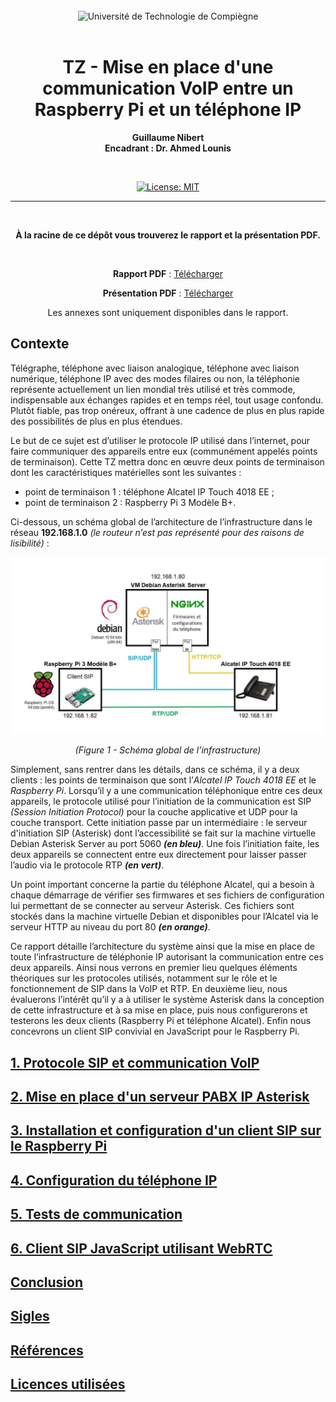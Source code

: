 <div align="center">
<br>
<img src="https://www.utc.fr/wp-content/uploads/sites/28/2019/05/SU-UTC18-70.svg" alt="Université de Technologie de Compiègne" width="400">
<br>
<br>

# TZ - Mise en place d'une communication VoIP entre un Raspberry Pi et un téléphone IP


**Guillaume Nibert  
Encadrant : Dr. Ahmed Lounis**

<br />

[![License: MIT](https://img.shields.io/badge/License-MIT-yellow.svg)](LICENSE)

---

<br />

**À la racine de ce dépôt vous trouverez le rapport et la présentation PDF.**

<br />

**Rapport PDF** : <a href="TZ%20-%20Guillaume%20Nibert%20-%20Rapport%20-%20Mise%20en%20place%20d'une%20communication%20entre%20un%20Raspberry%20Pi%20et%20un%20t%C3%A9l%C3%A9phone%20IP.pdf" download target="_blank">Télécharger</a>

**Présentation PDF** : <a href="TZ%20-%20Guillaume%20Nibert%20-%20Pr%C3%A9sentation%20-%20Mise%20en%20place%20d'une%20communication%20entre%20un%20Raspberry%20Pi%20et%20un%20t%C3%A9l%C3%A9phone%20IP.pdf" download target="_blank">Télécharger</a>

Les annexes sont uniquement disponibles dans le rapport.

</div>

## Contexte

Télégraphe, téléphone avec liaison analogique, téléphone avec liaison numérique, téléphone IP avec des modes filaires ou non, la téléphonie représente actuellement un lien mondial très utilisé et très commode, indispensable aux échanges rapides et en temps réel, tout usage confondu. Plutôt fiable, pas trop onéreux, offrant à une cadence de plus en plus rapide des possibilités de plus en plus étendues.

Le but de ce sujet est d’utiliser le protocole IP utilisé dans l’internet, pour faire communiquer des appareils entre eux (communément appelés points de terminaison). Cette TZ mettra donc en œuvre deux points de terminaison dont les caractéristiques matérielles sont les suivantes :
 - point de terminaison 1 : téléphone Alcatel IP Touch 4018 EE ;
 - point de terminaison 2 : Raspberry Pi 3 Modèle B+.

Ci-dessous, un schéma global de l’architecture de l’infrastructure dans le réseau **192.168.1.0** *(le routeur n’est pas représenté pour des raisons de lisibilité)* :

<div align="center">
<img src="figures/figure01_schema_global.png" alt="Figure 01 - Schéma global de l'infrastructure">

*(Figure 1 - Schéma global de l’infrastructure)*

</div>

Simplement, sans rentrer dans les détails, dans ce schéma, il y a deux clients : les points de terminaison que sont l’*Alcatel IP Touch 4018 EE* et le *Raspberry Pi*. Lorsqu’il y a une communication téléphonique entre ces deux appareils, le protocole utilisé pour l’initiation de la communication est SIP *(Session Initiation Protocol)* pour la couche applicative et UDP pour la couche transport. Cette initiation passe par un intermédiaire : le serveur d'initiation SIP (Asterisk) dont l’accessibilité se fait sur la machine virtuelle Debian Asterisk Server au port 5060 ***(en bleu)***. Une fois l’initiation faite, les deux appareils se connectent entre eux directement pour laisser passer l’audio via le protocole RTP ***(en vert)***.

Un point important concerne la partie du téléphone Alcatel, qui a besoin à chaque démarrage de vérifier ses firmwares et ses fichiers de configuration lui permettant de se connecter au serveur Asterisk. Ces fichiers sont stockés dans la machine virtuelle Debian et disponibles pour l’Alcatel via le serveur HTTP au niveau du port 80 ***(en orange)***.

Ce rapport détaille l’architecture du système ainsi que la mise en place de toute l’infrastructure de téléphonie IP autorisant la communication entre ces deux appareils. Ainsi nous verrons en premier lieu quelques éléments théoriques sur les protocoles utilisés, notamment sur le rôle et le fonctionnement de SIP dans la VoIP et RTP. En deuxième lieu, nous évaluerons l’intérêt qu’il y a à utiliser le système Asterisk dans la conception de cette infrastructure et à sa mise en place, puis nous configurerons et testerons les deux clients (Raspberry Pi et téléphone Alcatel). Enfin nous concevrons un client SIP convivial en JavaScript pour le Raspberry Pi.

## [1. Protocole SIP et communication VoIP](1_sip_voip.md)

## [2. Mise en place d'un serveur PABX IP Asterisk](2_ipbx_asterisk.md)

## [3. Installation et configuration d'un client SIP sur le Raspberry Pi](3_install_client_sip_rpi.md)

## [4. Configuration du téléphone IP](4_config_alcatel.md)

## [5. Tests de communication](5_tests_com_sip.md)

## [6. Client SIP JavaScript utilisant WebRTC](6_sip_webrtc.md)

## [Conclusion](Conclusion.md)

## [Sigles](Sigles.md)

## [Références](References.md)

## [Licences utilisées](licences_utilisees.md)